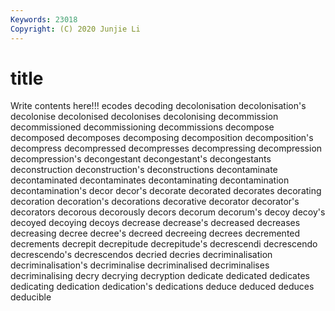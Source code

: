 ```yaml
---
Keywords: 23018
Copyright: (C) 2020 Junjie Li
---
```


# title

Write contents here!!!
ecodes 
decoding 
decolonisation 
decolonisation's 
decolonise 
decolonised 
decolonises
decolonising 
decommission 
decommissioned 
decommissioning 
decommissions 
decompose 
decomposed 
decomposes 
decomposing 
decomposition
decomposition's 
decompress 
decompressed 
decompresses 
decompressing 
decompression 
decompression's 
decongestant 
decongestant's 
decongestants
deconstruction 
deconstruction's 
deconstructions 
decontaminate 
decontaminated 
decontaminates 
decontaminating 
decontamination 
decontamination's 
decor
decor's 
decorate 
decorated 
decorates 
decorating 
decoration 
decoration's 
decorations 
decorative 
decorator
decorator's 
decorators 
decorous 
decorously 
decors 
decorum 
decorum's 
decoy 
decoy's 
decoyed
decoying 
decoys 
decrease 
decrease's 
decreased 
decreases 
decreasing 
decree 
decree's 
decreed
decreeing 
decrees 
decremented 
decrements 
decrepit 
decrepitude 
decrepitude's 
decrescendi 
decrescendo 
decrescendo's
decrescendos 
decried 
decries 
decriminalisation 
decriminalisation's 
decriminalise 
decriminalised 
decriminalises 
decriminalising 
decry
decrying 
decryption 
dedicate 
dedicated 
dedicates 
dedicating 
dedication 
dedication's 
dedications 
deduce
deduced 
deduces 
deducible 
